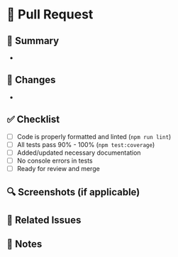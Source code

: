 # 🚀 Pull Request

## 📌 Summary
<!-- Provide a brief description of the changes made in this PR -->
- 

## 🔄 Changes
<!-- List the key updates and improvements -->
- 

## ✅ Checklist
- [ ] Code is properly formatted and linted (`npm run lint`)
- [ ] All tests pass 90% - 100% (`npm test:coverage`)
- [ ] Added/updated necessary documentation
- [ ] No console errors in tests
- [ ] Ready for review and merge

## 🔍 Screenshots (if applicable)
<!-- Add before/after screenshots for UI changes -->

## 🔗 Related Issues
<!-- Link to any related issue, e.g., Fixes #123 -->

## 📝 Notes
<!-- Any additional notes or context -->
